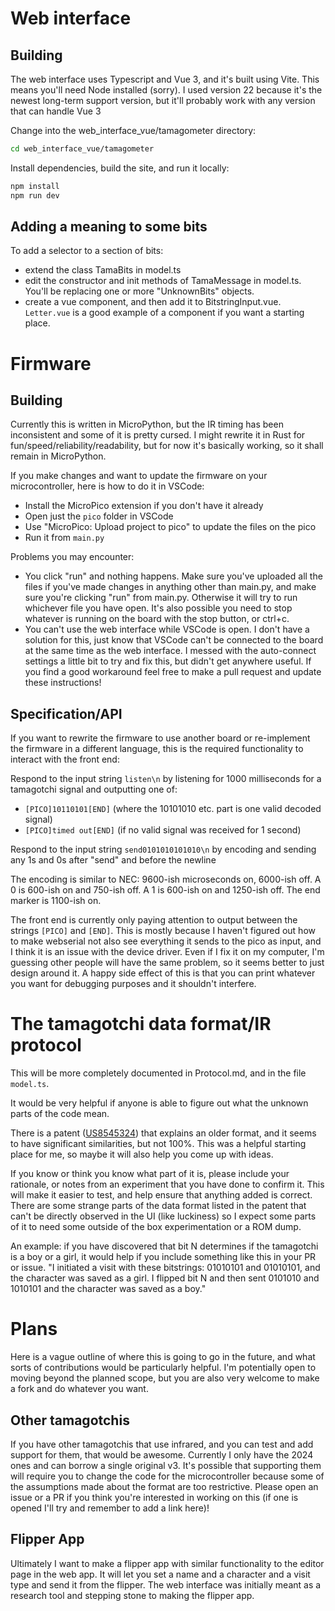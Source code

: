 # Web interface
## Building
The web interface uses Typescript and Vue 3, and it's built using Vite. This means you'll need Node installed (sorry). I used version 22 because it's the newest long-term support version, but it'll probably work with any version that can handle Vue 3 

Change into the web_interface_vue/tamagometer directory:

```sh
cd web_interface_vue/tamagometer
```

Install dependencies, build the site, and run it locally:

```sh
npm install
npm run dev
```

## Adding a meaning to some bits
To add a selector to a section of bits:
- extend the class TamaBits in model.ts
- edit the constructor and init methods of TamaMessage in model.ts. You'll be replacing one or more "UnknownBits" objects.
- create a vue component, and then add it to BitstringInput.vue. `Letter.vue` is a good example of a component if you want a starting place.

# Firmware
## Building
Currently this is written in MicroPython, but the IR timing has been inconsistent and some of it is pretty cursed. I might rewrite it in Rust for fun/speed/reliability/readability, but for now it's basically working, so it shall remain in MicroPython.

If you make changes and want to update the firmware on your microcontroller, here is how to do it in VSCode:

- Install the MicroPico extension if you don't have it already
- Open just the `pico` folder in VSCode
- Use "MicroPico: Upload project to pico" to update the files on the pico
- Run it from `main.py`

Problems you may encounter:
- You click "run" and nothing happens. Make sure you've uploaded all the files if you've made changes in anything other than main.py, and make sure you're clicking "run" from main.py. Otherwise it will try to run whichever file you have open. It's also possible you need to stop whatever is running on the board with the stop button, or ctrl+c.
- You can't use the web interface while VSCode is open. I don't have a solution for this, just know that VSCode can't be connected to the board at the same time as the web interface. I messed with the auto-connect settings a little bit to try and fix this, but didn't get anywhere useful. If you find a good workaround feel free to make a pull request and update these instructions!

## Specification/API
If you want to rewrite the firmware to use another board or re-implement the firmware in a different language, this is the required functionality to interact with the front end:

Respond to the input string `listen\n` by listening for 1000 milliseconds for a tamagotchi signal and outputting one of:
- `[PICO]10110101[END]` (where the 10101010 etc. part is one valid decoded signal)
- `[PICO]timed out[END]` (if no valid signal was received for 1 second)

Respond to the input string `send0101010101010\n` by encoding and sending any 1s and 0s after "send" and before the newline

The encoding is similar to NEC: 9600-ish microseconds on, 6000-ish off. A 0 is 600-ish on and 750-ish off. A 1 is 600-ish on and 1250-ish off. The end marker is 1100-ish on. 

The front end is currently only paying attention to output between the strings `[PICO]` and `[END]`. This is mostly because I haven't figured out how to make webserial not also see everything it sends to the pico as input, and I think it is an issue with the device driver. Even if I fix it on my computer, I'm guessing other people will have the same problem, so it seems better to just design around it. A happy side effect of this is that you can print whatever you want for debugging purposes and it shouldn't interfere.

# The tamagotchi data format/IR protocol
This will be more completely documented in Protocol.md, and in the file `model.ts`.

It would be very helpful if anyone is able to figure out what the unknown parts of the code mean.

There is a patent ([US8545324](https://patents.google.com/patent/US8545324B2/en)) that explains an older format, and it seems to have significant similarities, but not 100%. This was a helpful starting place for me, so maybe it will also help you come up with ideas.

If you know or think you know what part of it is, please include your rationale, or notes from an experiment that you have done to confirm it. This will make it easier to test, and help ensure that anything added is correct. There are some strange parts of the data format listed in the patent that can't be directly observed in the UI (like luckiness) so I expect some parts of it to need some outside of the box experimentation or a ROM dump.

An example: if you have discovered that bit N determines if the tamagotchi is a boy or a girl, it would help if you include something like this in your PR or issue.
"I initiated a visit with these bitstrings: 01010101 and 01010101, and the character was saved as a girl. I flipped bit N and then sent 0101010 and 1010101 and the character was saved as a boy."

# Plans
Here is a vague outline of where this is going to go in the future, and what sorts of contributions would be particularly helpful. I'm potentially open to moving beyond the planned scope, but you are also very welcome to make a fork and do whatever you want.

## Other tamagotchis
If you have other tamagotchis that use infrared, and you can test and add support for them, that would be awesome. Currently I only have the 2024 ones and can borrow a single original v3. It's possible that supporting them will require you to change the code for the microcontroller because some of the assumptions made about the format are too restrictive. Please open an issue or a PR if you think you're interested in working on this (if one is opened I'll try and remember to add a link here)!

## Flipper App
Ultimately I want to make a flipper app with similar functionality to the editor page in the web app. It will let you set a name and a character and a visit type and send it from the flipper. The web interface was initially meant as a research tool and stepping stone to making the flipper app.